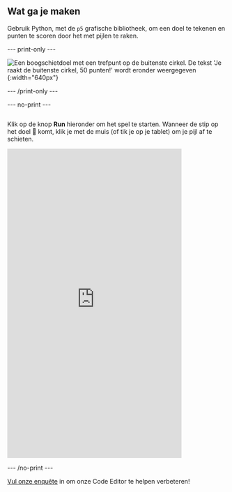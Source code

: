 ## Wat ga je maken

Gebruik Python, met de `p5` grafische bibliotheek, om een doel te tekenen en punten te scoren door het met pijlen te raken.

--- print-only ---

![Een boogschietdoel met een trefpunt op de buitenste cirkel. De tekst 'Je raakt de buitenste cirkel, 50 punten!' wordt eronder weergegeven](images/blue-points.png){:width="640px"}

--- /print-only ---

--- no-print ---
<div style="display: flex; flex-wrap: wrap">
<div style="flex-basis: 175px; flex-grow: 1">  

Klik op de knop **Run** hieronder om het spel te starten. Wanneer de stip op het doel 🎯 komt, klik je met de muis (of tik je op je tablet) om je pijl af te schieten. 

  <iframe src="https://editor.raspberrypi.org/en/embed/viewer/target-practice-solution" width="400" height="710" frameborder="0" marginwidth="0" marginheight="0" allowfullscreen>
  </iframe>
</div>
</div>

--- /no-print ---

<div class="c-survey-banner" style="width:100%">
  <a class="c-survey-banner__link" href="https://form.raspberrypi.org/f/code-editor-feedback" target="_blank">Vul onze enquête</a> in om onze Code Editor te helpen verbeteren!
</div>




